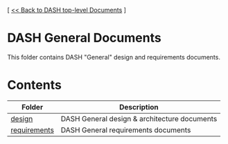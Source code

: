 [ [ << Back to DASH top-level Documents](../README.md#contents) ]

# DASH General Documents

This folder contains DASH "General" design and requirements documents.

# Contents

| Folder                                                 | Description                                  |
| ------------------------------------------------------ | -------------------------------------------- |
| [design](design/README.md)                             | DASH General design & architecture documents |
| [requirements](requirements/README.md)                 | DASH General requirements documents         |

